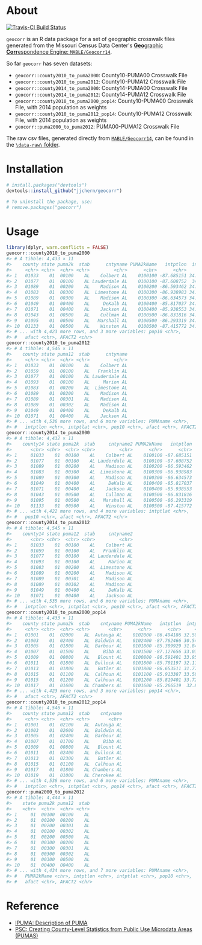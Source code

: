
<!-- README.md is generated from README.Rmd. Please edit that file -->
About
=====

[![Travis-CI Build Status](https://travis-ci.org/jjchern/geocorr.svg?branch=master)](https://travis-ci.org/jjchern/geocorr)

`geocorr` is an R data package for a set of geographic crosswalk files generated from the Missouri Census Data Center's [**Geo**graphic **Corr**espondence Engine: `MABLE/Geocorr14`](http://mcdc.missouri.edu/websas/geocorr14.html).

So far `geocorr` has seven datasets:

-   `geocorr::county2010_to_puma2000`: County10-PUMA00 Crosswalk File
-   `geocorr::county2010_to_puma2012`: County10-PUMA12 Crosswalk File
-   `geocorr::county2014_to_puma2000`: County14-PUMA00 Crosswalk File
-   `geocorr::county2014_to_puma2012`: County14-PUMA12 Crosswalk File
-   `geocorr::county2010_to_puma2000_pop14`: County10-PUMA00 Crosswalk File, with 2014 population as weights
-   `geocorr::county2010_to_puma2012_pop14`: County10-PUMA12 Crosswalk File, with 2014 population as weights
-   `geocorr::puma2000_to_puma2012`: PUMA00-PUMA12 Crosswalk File

The raw csv files, generated directly from [`MABLE/Geocorr14`](http://mcdc.missouri.edu/websas/geocorr14.html), can be found in the [`\data-raw\` folder](https://github.com/jjchern/geocorr/tree/master/data-raw).

Installation
============

``` r
# install.packages("devtools")
devtools::install_github("jjchern/geocorr")

# To uninstall the package, use:
# remove.packages("geocorr")
```

Usage
=====

``` r
library(dplyr, warn.conflicts = FALSE)
geocorr::county2010_to_puma2000
#> # A tibble: 4,433 × 11
#>    county state puma2k  stab      cntyname PUMA2kName   intptlon  intptlat
#>     <chr> <chr>  <chr> <chr>         <chr>      <chr>      <chr>     <chr>
#> 1   01033    01  00100    AL    Colbert AL    0100100 -87.685151 34.723385
#> 2   01077    01  00100    AL Lauderdale AL    0100100 -87.608752  34.86618
#> 3   01089    01  00200    AL    Madison AL    0100200 -86.593462 34.709032
#> 4   01083    01  00300    AL  Limestone AL    0100300 -86.938983 34.815613
#> 5   01089    01  00300    AL    Madison AL    0100300 -86.634573 34.786639
#> 6   01049    01  00400    AL     DeKalb AL    0100400 -85.817037 34.455111
#> 7   01071    01  00400    AL    Jackson AL    0100400 -85.938553 34.731985
#> 8   01043    01  00500    AL    Cullman AL    0100500 -86.831816 34.162363
#> 9   01095    01  00500    AL   Marshall AL    0100500 -86.293319 34.311975
#> 10  01133    01  00500    AL    Winston AL    0100500 -87.415772 34.163825
#> # ... with 4,423 more rows, and 3 more variables: pop10 <chr>,
#> #   afact <chr>, AFACT2 <chr>
geocorr::county2010_to_puma2012
#> # A tibble: 4,546 × 11
#>    county state puma12  stab      cntyname
#>     <chr> <chr>  <chr> <chr>         <chr>
#> 1   01033    01  00100    AL    Colbert AL
#> 2   01059    01  00100    AL   Franklin AL
#> 3   01077    01  00100    AL Lauderdale AL
#> 4   01093    01  00100    AL     Marion AL
#> 5   01083    01  00200    AL  Limestone AL
#> 6   01089    01  00200    AL    Madison AL
#> 7   01089    01  00301    AL    Madison AL
#> 8   01089    01  00302    AL    Madison AL
#> 9   01049    01  00400    AL     DeKalb AL
#> 10  01071    01  00400    AL    Jackson AL
#> # ... with 4,536 more rows, and 6 more variables: PUMAname <chr>,
#> #   intptlon <chr>, intptlat <chr>, pop10 <chr>, afact <chr>, AFACT2 <chr>
geocorr::county2014_to_puma2000
#> # A tibble: 4,432 × 11
#>    county14 state puma2k  stab     cntyname2 PUMA2kName   intptlon
#>       <chr> <chr>  <chr> <chr>         <chr>      <chr>      <chr>
#> 1     01033    01  00100    AL    Colbert AL    0100100 -87.685151
#> 2     01077    01  00100    AL Lauderdale AL    0100100 -87.608752
#> 3     01089    01  00200    AL    Madison AL    0100200 -86.593462
#> 4     01083    01  00300    AL  Limestone AL    0100300 -86.938983
#> 5     01089    01  00300    AL    Madison AL    0100300 -86.634573
#> 6     01049    01  00400    AL     DeKalb AL    0100400 -85.817037
#> 7     01071    01  00400    AL    Jackson AL    0100400 -85.938553
#> 8     01043    01  00500    AL    Cullman AL    0100500 -86.831816
#> 9     01095    01  00500    AL   Marshall AL    0100500 -86.293319
#> 10    01133    01  00500    AL    Winston AL    0100500 -87.415772
#> # ... with 4,422 more rows, and 4 more variables: intptlat <chr>,
#> #   pop10 <chr>, afact <chr>, AFACT2 <chr>
geocorr::county2014_to_puma2012
#> # A tibble: 4,545 × 11
#>    county14 state puma12  stab     cntyname2
#>       <chr> <chr>  <chr> <chr>         <chr>
#> 1     01033    01  00100    AL    Colbert AL
#> 2     01059    01  00100    AL   Franklin AL
#> 3     01077    01  00100    AL Lauderdale AL
#> 4     01093    01  00100    AL     Marion AL
#> 5     01083    01  00200    AL  Limestone AL
#> 6     01089    01  00200    AL    Madison AL
#> 7     01089    01  00301    AL    Madison AL
#> 8     01089    01  00302    AL    Madison AL
#> 9     01049    01  00400    AL     DeKalb AL
#> 10    01071    01  00400    AL    Jackson AL
#> # ... with 4,535 more rows, and 6 more variables: PUMAname <chr>,
#> #   intptlon <chr>, intptlat <chr>, pop10 <chr>, afact <chr>, AFACT2 <chr>
geocorr::county2010_to_puma2000_pop14
#> # A tibble: 4,433 × 11
#>    county state puma2k  stab    cntyname PUMA2kName   intptlon  intptlat
#>     <chr> <chr>  <chr> <chr>       <chr>      <chr>      <chr>     <chr>
#> 1   01001    01  02000    AL  Autauga AL    0102000 -86.494186 32.500389
#> 2   01003    01  02400    AL  Baldwin AL    0102400 -87.762466 30.548923
#> 3   01005    01  01800    AL  Barbour AL    0101800 -85.309929 31.844037
#> 4   01007    01  01500    AL     Bibb AL    0101500 -87.127656 33.030921
#> 5   01009    01  00800    AL   Blount AL    0100800 -86.591401 33.955244
#> 6   01011    01  01800    AL  Bullock AL    0101800 -85.701197 32.116327
#> 7   01013    01  01800    AL   Butler AL    0101800 -86.653511 31.773539
#> 8   01015    01  01100    AL  Calhoun AL    0101100 -85.913387 33.585796
#> 9   01015    01  01200    AL  Calhoun AL    0101200 -85.819401 33.725465
#> 10  01017    01  01600    AL Chambers AL    0101600 -85.266519  32.86044
#> # ... with 4,423 more rows, and 3 more variables: pop14 <chr>,
#> #   afact <chr>, AFACT2 <chr>
geocorr::county2010_to_puma2012_pop14
#> # A tibble: 4,546 × 11
#>    county state puma12  stab    cntyname
#>     <chr> <chr>  <chr> <chr>       <chr>
#> 1   01001    01  02100    AL  Autauga AL
#> 2   01003    01  02600    AL  Baldwin AL
#> 3   01005    01  02400    AL  Barbour AL
#> 4   01007    01  01700    AL     Bibb AL
#> 5   01009    01  00800    AL   Blount AL
#> 6   01011    01  02400    AL  Bullock AL
#> 7   01013    01  02300    AL   Butler AL
#> 8   01015    01  01100    AL  Calhoun AL
#> 9   01017    01  01800    AL Chambers AL
#> 10  01019    01  01000    AL Cherokee AL
#> # ... with 4,536 more rows, and 6 more variables: PUMAname <chr>,
#> #   intptlon <chr>, intptlat <chr>, pop14 <chr>, afact <chr>, AFACT2 <chr>
geocorr::puma2000_to_puma2012
#> # A tibble: 4,444 × 11
#>    state puma2k puma12  stab
#>    <chr>  <chr>  <chr> <chr>
#> 1     01  00100  00100    AL
#> 2     01  00200  00200    AL
#> 3     01  00200  00301    AL
#> 4     01  00200  00302    AL
#> 5     01  00200  00500    AL
#> 6     01  00300  00200    AL
#> 7     01  00300  00301    AL
#> 8     01  00300  00302    AL
#> 9     01  00300  00500    AL
#> 10    01  00400  00400    AL
#> # ... with 4,434 more rows, and 7 more variables: PUMAname <chr>,
#> #   PUMA2kName <chr>, intptlon <chr>, intptlat <chr>, pop10 <chr>,
#> #   afact <chr>, AFACT2 <chr>
```

Reference
=========

-   [IPUMA: Description of PUMA](https://usa.ipums.org/usa-action/variables/PUMA)
-   [PSC: Creating County-Level Statistics from Public Use Microdata Areas (PUMAS)](http://www.psc.isr.umich.edu/dis/census/Features/puma2cnty/)
